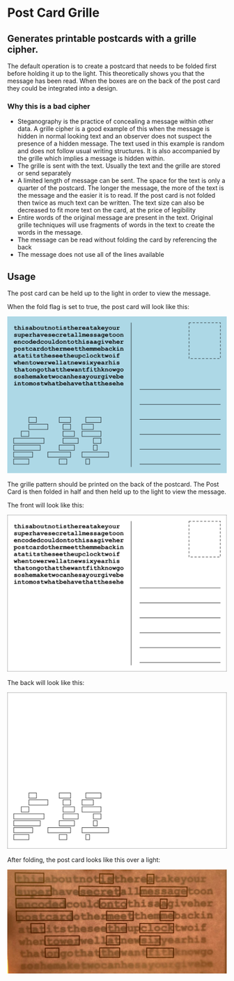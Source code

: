 # Post Card Grille

## Generates printable postcards with a grille cipher.

The default operation is to create a postcard that needs to be folded first before holding it up to the light. This theoretically shows you that the message has been read. When the boxes are on the back of the post card they could be integrated into a design.

### Why this is a bad cipher

- Steganography is the practice of concealing a message within other data. A grille cipher is a good example of this when the message is hidden in normal looking text and an observer does not suspect the presence of a hidden message. The text used in this example is random and does not follow usual writing structures. It is also accompanied by the grille which implies a message is hidden within.
- The grille is sent with the text. Usually the text and the grille are stored or send separately
- A limited length of message can be sent. The space for the text is only a quarter of the postcard. The longer the message, the more of the text is the message and the easier it is to read. If the post card is not folded then twice as much text can be written. The text size can also be decreased to fit more text on the card, at the price of legibility
- Entire words of the original message are present in the text. Original grille techniques will use fragments of words in the text to create the words in the message.
- The message can be read without folding the card by referencing the back
- The message does not use all of the lines available

## Usage

The post card can be held up to the light in order to view the message.

When the fold flag is set to true, the post card will look like this:

![Post Card Example](imgs/postCardExample.png)

The grille pattern should be printed on the back of the postcard. The Post Card is then folded in half and then held up to the light to view the message.

The front will look like this:

![](imgs/exampleFront.png)

The back will look like this:

![](imgs/exampleBack.png)

After folding, the post card looks like this over a light:

![](imgs/exampleOverLight.jpg)
